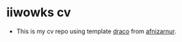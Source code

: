 # iiwowks cv

* This is my cv repo using template [draco](https://github.com/afnizarnur/draco) from [afnizarnur](https://github.com/afnizarnur).
